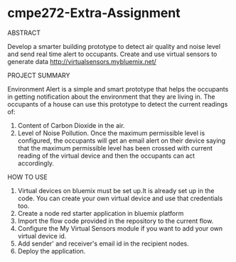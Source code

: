 # cmpe272-Extra-Assignment

ABSTRACT

Develop a smarter building prototype to detect air quality and noise level and send real time alert to occupants. Create and use virtual sensors to generate data http://virtualsensors.mybluemix.net/ 

PROJECT SUMMARY

Environment Alert is a simple and smart prototype that helps the occupants in getting notification about the environment that they are living in. The occupants of a house can use this prototype to detect the current readings of:
1.	Content of Carbon Dioxide in the air.
2.	Level of Noise Pollution. 
Once the maximum permissible level is configured, the occupants will get an email alert on their device saying that the maximum permissible level has been crossed with current reading of the virtual device and then the occupants can act accordingly. 

HOW TO USE

1. Virtual devices on bluemix must be set up.It is already set up in the code. You can create your own virtual device and use that credentials too.  
2. Create a node red starter application in bluemix platform 
3. Import the flow code provided in the repository to the current flow.
4. Configure the My Virtual Sensors module if you want to add your own virtual device id.
5. Add sender' and receiver's email id in the recipient nodes.
6. Deploy the application.